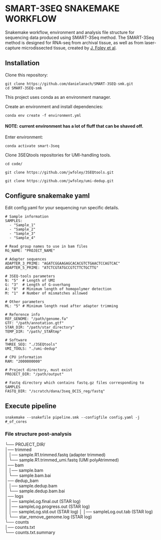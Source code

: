 # SMART-3SEQ SNAKEMAKE WORKFLOW

Snakemake workflow, environment and analysis file structure for sequencing data produced using SMART-3Seq method. The SMART-3Seq method is designed for RNA-seq from archival tissue, as well as from laser-capture microdissected tissue, created by [J. Foley et al](https://www.biorxiv.org/content/10.1101/207340v4).


## Installation

Clone this repository:
```
git clone https://github.com/danielanach/SMART-3SEQ-smk.git
cd SMART-3SEQ-smk
```

This project uses conda as an environment manager.

Create an environment and install dependencies:
```
conda env create -f environment.yml
```

#### NOTE: current environment has a lot of fluff that can be shaved off.

Enter environment:
```
conda activate smart-3seq
```

Clone 3SEQtools repositories for UMI-handling tools.
```
cd code/

git clone https://github.com/jwfoley/3SEQtools.git

git clone https://github.com/jwfoley/umi-dedup.git
```

## Configure snakemake yaml
Edit config.yaml for your sequencing run specific details.
```
# Sample information
SAMPLES:
  - "Sample_1"
  - "Sample_2"
  - "Sample_3"
  - "Sample_4"

# Read group names to use in bam files
RG_NAME: "PROJECT_NAME"

# Adapter sequences
ADAPTER_3_PRIME: "AGATCGGAAGAGCACACGTCTGAACTCCAGTCAC"
ADAPTER_5_PRIME: "ATCTCGTATGCCGTCTTCTGCTTG"

# 3SEQ-tools parameters
N: "5"  # Length of UMI
G: "3"  # Length of G-overhang
A: "8"  # Minimum length of homopolymer detection
M: "1"  # Number of mismatches allowed

# Other parameters
ML: "5" # Minimum length read after adapter trimming

# Reference info
REF_GENOME: "/path/genome.fa"
GTF: "/path/annotation.gtf"
STAR_DIR: "/path/star_directory"
TEMP_DIR: "/path/_STARtmp"

# Software
THREE_SEQ: "./3SEQtools"
UMI_TOOLS: "./umi-dedup"

# CPU information
RAM: "2000000000"

# Project directory, must exist
PROJECT_DIR: "/path/output"

# Fastq directory which contains fastq.gz files corresponding to SAMPLES
FASTQ_DIR: "/scratch/dana/3seq_DCIS_reg/fastq"
```

## Execute pipeline

```
snakemake --snakefile pipeline.smk --configfile config.yaml -j #_of_cores
```

### File structure post-analysis

└── PROJECT_DIR/    
        │── trimmed  
        │    │── sample.R1.trimmed.fastq (adapter trimmed)      
        │    └── sample.R1.trimmed_umi.fastq (UMI polyAtrimmed)    
        │── bam   
        │    │── sample.bam    
        │    └── sample.bam.bai       
        │── dedup_bam     
        │    │── sample.dedup.bam   
        │    └── sample.dedup.bam.bai   
        │── logs   
        │    │── sampleLog.final.out (STAR log)  
        │    │── sampleLog.progress.out (STAR log)             
        │    │── sampleLog.std.out (STAR log)
        │    │── sampleLog.out.tab (STAR log)         
        │    └── star_remove_genome.log  (STAR log)      
        └──  counts   
                │── counts.txt    
                └── counts.txt.summary  

